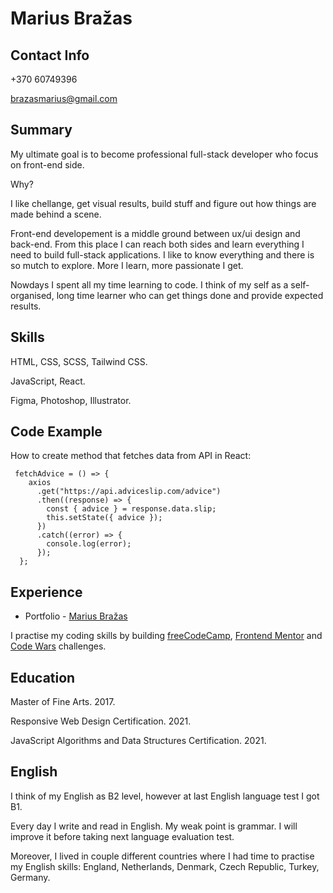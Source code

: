 # Marius Bražas

## Contact Info

+370 60749396

brazasmarius@gmail.com

## Summary

My ultimate goal is to become professional full-stack developer who focus on front-end side.

Why?

I like chellange, get visual results, build stuff and figure out how things are made behind a scene.

Front-end developement is a middle ground between ux/ui design and back-end. From this place I can reach both sides and learn everything I need to build full-stack applications. I like to know everything and there is so mutch to explore. More I learn, more passionate I get.

Nowdays I spent all my time learning to code. I think of my self as a self-organised, long time learner who can get things done and provide expected results.

## Skills

HTML, CSS, SCSS, Tailwind CSS.

JavaScript, React.

Figma, Photoshop, Illustrator.

## Code Example

How to create method that fetches data from API in React:

```JS
 fetchAdvice = () => {
    axios
      .get("https://api.adviceslip.com/advice")
      .then((response) => {
        const { advice } = response.data.slip;
        this.setState({ advice });
      })
      .catch((error) => {
        console.log(error);
      });
  };
```

## Experience

- Portfolio - [Marius Bražas](https://mariusdevelops.github.io/)

I practise my coding skills by building [freeCodeCamp](https://www.freecodecamp.org/mariusdevelops), [Frontend Mentor](https://www.frontendmentor.io/profile/MariusDevelops) and [Code Wars](https://www.codewars.com/users/MariusDevelops) challenges.

## Education

Master of Fine Arts. 2017.

Responsive Web Design Certification. 2021.

JavaScript Algorithms and Data Structures Certification. 2021.

## English

I think of my English as B2 level, however at last English language test I got B1.

Every day I write and read in English. My weak point is grammar. I will improve it before taking next language evaluation test.

Moreover, I lived in couple different countries where I had time to practise my English skills: England, Netherlands, Denmark, Czech Republic, Turkey, Germany.
